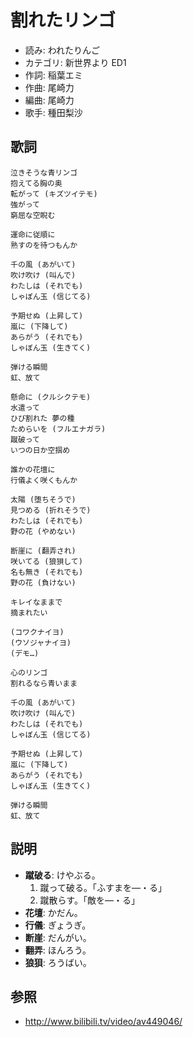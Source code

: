 割れたリンゴ
=============

- 読み: われたりんご
- カテゴリ: 新世界より ED1
- 作詞: 稲葉エミ
- 作曲: 尾崎力
- 編曲: 尾崎力
- 歌手: 種田梨沙


歌詞
-----

    泣きそうな青リンゴ
    抱えてる胸の奥
    転がって (キズツイテモ)
    強がって
    窮屈な空睨む

    運命に従順に
    熟すのを待つもんか

    千の風 (あがいて)
    吹け吹け (叫んで)
    わたしは (それでも)
    しゃぼん玉 (信じてる)

    予期せぬ (上昇して)
    嵐に (下降して)
    あらがう (それでも)
    しゃぼん玉 (生きてく)

    弾ける瞬間
    虹、放て

    懸命に (クルシクテモ)
    水遣って
    ひび割れた 夢の種
    ためらいを (フルエナガラ)
    蹴破って
    いつの日か空掴め

    誰かの花壇に
    行儀よく咲くもんか

    太陽 (堕ちそうで)
    見つめる (折れそうで)
    わたしは (それでも)
    野の花 (やめない)

    断崖に (翻弄され)
    咲いてる (狼狽して)
    名も無き (それでも)
    野の花 (負けない)

    キレイなままで
    摘まれたい

    (コワクナイヨ)
    (ウソジャナイヨ)
    (デモ…)

    心のリンゴ
    割れるなら青いまま

    千の風 (あがいて)
    吹け吹け (叫んで)
    わたしは (それでも)
    しゃぼん玉 (信じてる)

    予期せぬ (上昇して)
    嵐に (下降して)
    あらがう (それでも)
    しゃぼん玉 (生きてく)

    弾ける瞬間
    虹、放て


説明
-----

- **蹴破る**: けやぶる。
    1. 蹴って破る。「ふすまを―・る」
    2. 蹴散らす。「敵を―・る」
- **花壇**: かだん。
- **行儀**: ぎょうぎ。
- **断崖**: だんがい。
- **翻弄**: ほんろう。
- **狼狽**: ろうばい。


参照
-----

- <http://www.bilibili.tv/video/av449046/>
